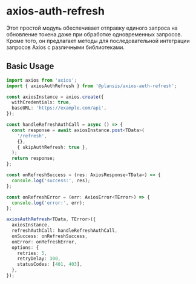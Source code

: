 # axios-auth-refresh

Этот простой модуль обеспечивает отправку единого запроса на обновление токена даже при обработке одновременных запросов. 
Кроме того, он предлагает методы для последовательной интеграции запросов Axios с различными библиотеками.

## Basic Usage

```typescript
import axios from 'axios';
import { axiosAuthRefresh } from '@plansis/axios-auth-refresh';

const axiosInstance = axios.create({
  withCredentials: true,
  baseURL: 'https://example.com/api',
});

const handleRefreshAuthCall = async () => {
  const response = await axiosInstance.post<TData>(
    '/refresh',
    {},
    { skipAuthRefresh: true },
  );
  return response;
};

const onRefreshSuccess = (res: AxiosResponse<TData>) => {
  console.log('success:', res);
};

const onRefreshError = (err: AxiosError<TError>) => {
  console.log('error:', err);
};

axiosAuthRefresh<TData, TError>({
  axiosInstance,
  refreshAuthCall: handleRefreshAuthCall,
  onSuccess: onRefreshSuccess,
  onError: onRefreshError,
  options: {
    retries: 5,
    retryDelay: 300,
    statusCodes: [401, 403],
  },
});
```
